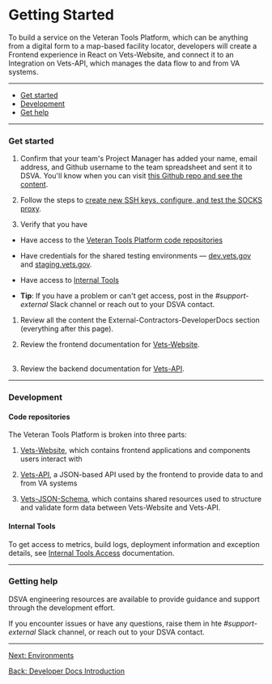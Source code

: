 # Getting Started


To build a service on the Veteran Tools Platform, which can be anything from a digital form to a map-based facility locator, developers will create a Frontend experience in React on Vets-Website, and connect it to an Integration on Vets-API, which manages the data flow to and from VA systems.

<hr>

* [Get started](#get-started)
* [Development](#development)
* [Get help](#get-help)

<hr>

### Get started

1. Confirm that your team's Project Manager has added your name, email address, and Github username to the team spreadsheet and sent it to DSVA. You'll know when you can visit [this Github repo and see the content](https://github.com/department-of-veterans-affairs/vets.gov-team).

1. Follow the steps to [create new SSH keys, configure, and test the SOCKS proxy](../External-Contractors-Onboarding/request-access-to-tools.md#additional-onboarding-steps-for-developers).

1. Verify that you have

  * Have access to the [Veteran Tools Platform code repositories](#code-repositories)

  * Have credentials for the shared testing environments &mdash;  [dev.vets.gov](https://dev.vets.gov) and [staging.vets.gov](https://staging.vets.gov).

  * Have access to [Internal Tools](internal-tools-access.md)

  * **Tip**: If you have a problem or can't get access, post in the *#support-external* Slack channel or reach out to your DSVA contact.

1. Review all the content the External-Contractors-DeveloperDocs section (everything after this page).

1. Review the frontend documentation for [Vets-Website](vets-website/README.md).
<br/><br/>

1. Review the backend documentation for [Vets-API](vets-api/README.md).

<hr>

### Development

#### Code repositories

The Veteran Tools Platform is broken into three parts:

1. [Vets-Website](https://github.com/department-of-veterans-affairs/vets-website), which contains frontend applications and components users interact with

2. [Vets-API](https://github.com/department-of-veterans-affairs/vets-api), a JSON-based API used by the frontend to provide data to and from VA systems

3. [Vets-JSON-Schema](https://github.com/department-of-veterans-affairs/vets-json-schema), which contains shared resources used to structure and validate form data between Vets-Website and Vets-API.


#### Internal Tools

To get access to metrics, build logs, deployment information and exception details, see [Internal Tools Access](internal-tools-access.md) documentation.

<hr>

### Getting help

DSVA engineering resources are available to provide guidance and support through the development effort.

If you encounter issues or have any questions, raise them in hte *#support-external* Slack channel, or reach out to your DSVA contact.

<hr>

[Next: Environments](environments.md)

[Back: Developer Docs Introduction](README.md)
